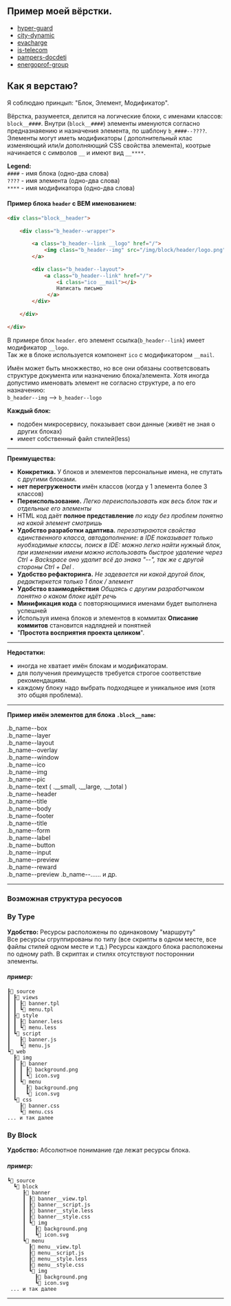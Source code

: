 
## Пример моей вёрстки.  

* [hyper-guard](http://html.andy87.ru/hyper-guard/index.html)
* [city-dynamic](http://html.andy87.ru/intermobility/city-dynamic/index.html)
* [evacharge](http://html.andy87.ru/intermobility/evacharge/index.html)
* [is-telecom](http://html.andy87.ru/intermobility/is-telecom/index.html)
* [pampers-docdeti](http://html.andy87.ru/pampers-docdeti.pgbonus/index.html)
* [energoprof-group](https://energoprof-group.ru)

## Как я верстаю?  

Я соблюдаю принцып: "Блок, Элемент, Модификатор".  

Вёрстка, разумеется, делится на логические блоки, с именами классов: `block__####`. Внутри (`block__####`) элементы 
именуются согласно предназнаяению и назначения элемента, по шаблону `b_####--????`. Элементы могут иметь модификаторы (
дополнительный клас изменяющий или/и дополняющий CSS свойства элемента), коотрые начинается с символов `__` 
 и имеют вид `__****`.

**Legend:**  
`####` - имя блока (одно-два слова)  
`????` - имя элемента (одно-два слова)  
`****` - имя модификатора (одно-два слова)

#### Пример блока `header` c BEM именованием:  
```HTML
<div class="block__header">
    
    <div class="b_header--wrapper">
        
        <a class="b_header--link __logo" href="/">
            <img class="b_header--img" src="/img/block/header/logo.png" alt="" />
        </a>
        
        <div class="b_header--layout">
            <a class="b_header--link" href="/">
                <i class="ico __mail"></i>
                Написать письмо
             </a>
        </div>
        
    </div>
    
</div>
```

В примере блок `header`. его элемент ссылка(`b_header--link`) имеет модификатор `__logo`.  
Так же в блоке используется компонент `ico` с модификатором `__mail`.

Имён может быть множжество, но все они обязаны соответсвовать структуре документа или назначению блока/элемента.
Хотя иногда допустимо именовать элемент не согласно структуре, а по его назначению:  
`b_header--img` --> `b_header--logo`

**Каждый блок:**
- подобен микросервису, показывает свои данные (живёт не зная о других блоках)
- имеет собственный файл стилей(less)  

-----  

**Преимущества:**
- **Конкретика.** У блоков и элементов персональные имена, не спутать с другими блоками.
- **нет перегружености** имён классов (когда у 1 элемента более 3 классов)
- **Переиспользование.** *Легко переиспользовать как весь блок так и отдельные его элементы*
- HTML код даёт **полное представление** *по коду без проблем понятно на какой элемент смотришь*
- **Удобство разработки адаптива.** *перезатираются свойства единственного класса, 
автодополнение: в IDE показывает только нуобходимые классы, поиск в IDE: можно легко найти нужный блок, 
при изменении имени можно использовать быстрое удаление через Ctrl +  Backspace оно удалит всё до знака "--", 
так же с другой стороны Ctrl + Del .*
- **Удобство рефакторинга.** *Не задевается ни какой другой блок, редактиркется только 1 блок / элемент*
- **Удобство взаимодействия** *Общаясь с другим разработчиком понятно о каком блоке идёт речь*
- **Минификация кода** с повторяющимися именами будет выполнена успешней
- Используя имена блоков и элементов в коммитах **Описание коммитов** становится надлядней и понятней
- "**Простота восприятия проекта целиком**".

-----  

**Недостатки:**
- иногда не хватает имён блокам и модификаторам.  
- для получения преимуществ требуется строгое соответствие рекомендациям.  
- каждому блоку надо выбрать подходящее и уникальное имя (хотя это общяя проблема).

-----  

**Пример имён элементов для блока `.block__name`:**  

.b_name--box  
.b_name--layer  
.b_name--layout  
.b_name--overlay  
.b_name--window  
.b_name--ico  
.b_name--img  
.b_name--pic  
.b_name--text ( .__small, .__large, .__total )  
.b_name--header  
.b_name--title  
.b_name--body  
.b_name--footer  
.b_name--title  
.b_name--form  
.b_name--label  
.b_name--button  
.b_name--input   
.b_name--preview  
.b_name--reward  
.b_name--preview
.b_name--......  и др.

-----  
### Возможная структура ресуосов  

### By Type  
**Удобство:** Ресурсы расположены по одинаковому "маршруту"  
Все ресурсы сгруппированы по типу (все скрипты в одном месте, все файлы стилей одном месте и т.д.) 
Ресурсы каждого блока расположены по одному path. В скриптах и стилях отсутствуют постороннии элементы.  
#### *пример:*  
```
┠📁 source 
┃ ┠📁 views 
┃ ┃ ┠📄 banner.tpl
┃ ┃ ┗📄 menu.tpl
┃ ┠📁 style 
┃ ┃ ┠📄 banner.less
┃ ┃ ┗📄 menu.less
┃ ┗📁 script 
┃   ┠📄 banner.js
┃   ┗📄 menu.js
┗📁 web 
  ┠📁 img 
  ┃ ┠📁 banner 
  ┃ ┃ ┠📄 background.png
  ┃ ┃ ┗📄 icon.svg
  ┃ ┗📁 menu 
  ┃   ┠📄 background.png
  ┃   ┗📄 icon.svg
  ┗📁 css 
    ┠📄 banner.css
    ┗📄 menu.css
... и так далее  
```
### By Block  
**Удобство:** Абсолютное понимание где лежат ресурсы блока.  
#### *пример:*  
```
┗📁 source 
  ┗📁 block 
     ┠📁 banner 
     ┃ ┠📄 banner__view.tpl
     ┃ ┠📄 banner__script.js
     ┃ ┠📄 banner__style.less
     ┃ ┠📄 banner__style.css
     ┃ ┗📁 img 
     ┃   ┠📄 background.png
     ┃   ┗📄 icon.svg
     ┗📁 menu 
       ┠📄 menu__view.tpl
       ┠📄 menu__script.js
       ┠📄 menu__style.less
       ┠📄 menu__style.css
       ┗📁 img 
         ┠📄 background.png
         ┗📄 icon.svg
 ... и так далее
```

-----  
